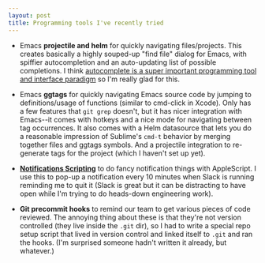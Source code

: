 ```yaml
---
layout: post
title: Programming tools I've recently tried
---
```


- Emacs **projectile and helm** for quickly navigating files/projects. This creates basically a highly souped-up "find file" dialog for Emacs, with spiffier autocompletion and an auto-updating list of possible completions. I think [autocomplete is a super important programming tool and interface paradigm](http://scraps.benkuhn.net/2015/07/25/progtools.html?fb_comment_id=1148285968518637_1148297208517513#f143f45dc) so I'm really glad for this.

- Emacs **ggtags** for quickly navigating Emacs source code by jumping to definitions/usage of functions (similar to cmd-click in Xcode). Only has a few features that `git grep` doesn't, but it has nicer integration with Emacs--it comes with hotkeys and a nice mode for navigating between tag occurrences. It also comes with a Helm datasource that lets you do a reasonable impression of Sublime's `cmd-t` behavior by merging together files and ggtags symbols. And a projectile integration to re-generate tags for the project (which I haven't set up yet).

- **[Notifications Scripting](http://www.cooperative-fruitiere.com/notifications/index_en.html)** to do fancy notification things with AppleScript. I use this to pop-up a notification every 10 minutes when Slack is running reminding me to quit it (Slack is great but it can be distracting to have open while I'm trying to do heads-down engineering work).

- **Git precommit hooks** to remind our team to get various pieces of code reviewed. The annoying thing about these is that they're not version controlled (they live inside the `.git` dir), so I had to write a special repo setup script that lived in version control and linked itself to `.git` and ran the hooks. (I'm surprised someone hadn't written it already, but whatever.)

